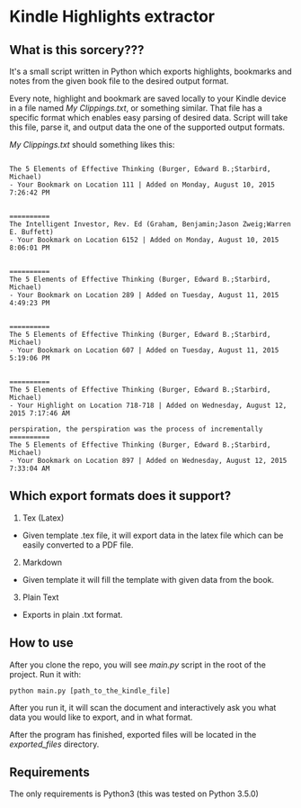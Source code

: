 # Kindle Highlights extractor

## What is this sorcery???
It's a small script written in Python which exports highlights, bookmarks
and notes from the given book file to the desired output format.

Every note, highlight and bookmark are saved locally to your Kindle device in a
file named *My Clippings.txt*, or something similar. That file has a specific
format which enables easy parsing of desired data. Script will take this file,
parse it, and output data the one of the supported output formats.

*My Clippings.txt* should something likes this:
```

The 5 Elements of Effective Thinking (Burger, Edward B.;Starbird, Michael)
- Your Bookmark on Location 111 | Added on Monday, August 10, 2015 7:26:42 PM


==========
The Intelligent Investor, Rev. Ed (Graham, Benjamin;Jason Zweig;Warren E. Buffett)
- Your Bookmark on Location 6152 | Added on Monday, August 10, 2015 8:06:01 PM


==========
The 5 Elements of Effective Thinking (Burger, Edward B.;Starbird, Michael)
- Your Bookmark on Location 289 | Added on Tuesday, August 11, 2015 4:49:23 PM


==========
The 5 Elements of Effective Thinking (Burger, Edward B.;Starbird, Michael)
- Your Bookmark on Location 607 | Added on Tuesday, August 11, 2015 5:19:06 PM


==========
The 5 Elements of Effective Thinking (Burger, Edward B.;Starbird, Michael)
- Your Highlight on Location 718-718 | Added on Wednesday, August 12, 2015 7:17:46 AM

perspiration, the perspiration was the process of incrementally
==========
The 5 Elements of Effective Thinking (Burger, Edward B.;Starbird, Michael)
- Your Bookmark on Location 897 | Added on Wednesday, August 12, 2015 7:33:04 AM
```

## Which export formats does it support?
1. Tex (Latex)
  * Given template .tex file, it will export data in the latex file which can be
easily converted to a PDF file.

2. Markdown
  * Given template it will fill the template with given data from the book.

3. Plain Text
  * Exports in plain .txt format.

## How to use
After you clone the repo, you will see *main.py* script in the root of the
project. Run it with:
```
python main.py [path_to_the_kindle_file]
```
After you run it, it will scan the document and interactively ask you what data
you would like to export, and in what format.

After the program has finished, exported files will be located in the
*exported_files* directory.

## Requirements
The only requirements is Python3 (this was tested on Python 3.5.0)
